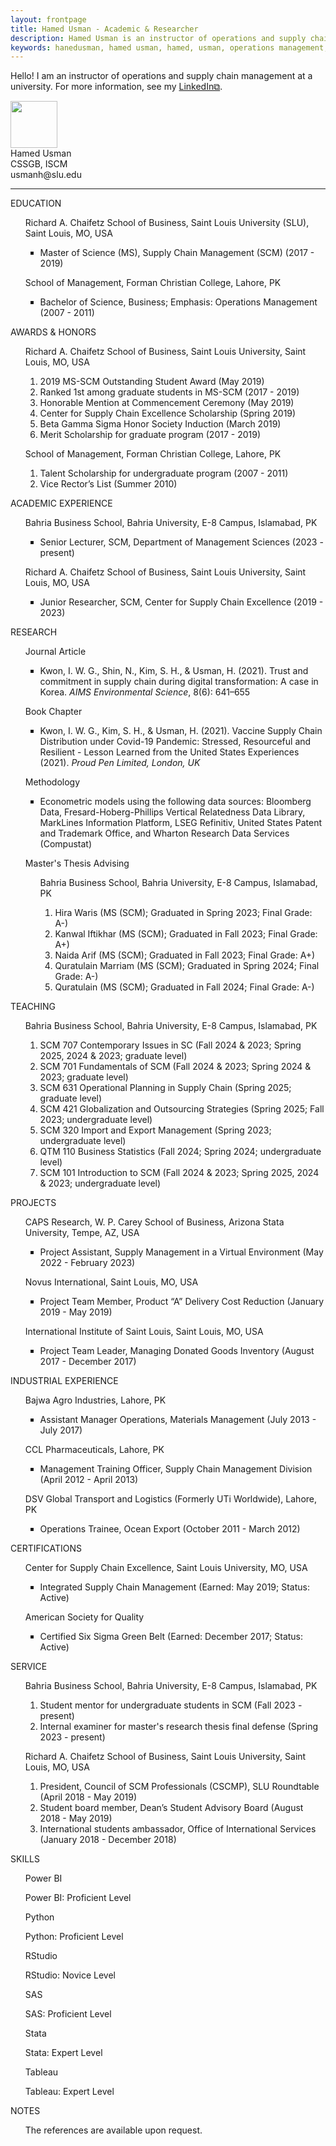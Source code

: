 ```yaml
---
layout: frontpage
title: Hamed Usman - Academic & Researcher
description: Hamed Usman is an instructor of operations and supply chain management at a university. 
keywords: hanedusman, hamed usman, hamed, usman, operations management, supply chain management, logistics, scm
---
```

<div class="headline">Hello! I am an instructor of operations and supply chain management at a university. For more information, see my <a href="https://www.linkedin.com/in/hamedusman" target="_blank" rel="noopener noreferrer">LinkedIn&#x29c9;</a>.</div>
<p></p>
<div class="imgntxt">
 <div class="myimg">
  <img src="../assets/hu.png" style="width:75px;height:75px;">
 </div>
  <div class="mytxt">Hamed Usman
   <br>CSSGB, ISCM
   <br>usmanh@slu.edu
  </div>
</div>

<hr class="solid">

EDUCATION

<ul style="list-style-type:none;">
 Richard A. Chaifetz School of Business, Saint Louis University (SLU), Saint Louis, MO, USA
  <ul style="list-style-type:square;">
   <li>Master of Science (MS), Supply Chain Management (SCM) (2017 - 2019)</li>
  </ul>
</ul>

<ul style="list-style-type:none;">
 School of Management, Forman Christian College, Lahore, PK
  <ul style="list-style-type:square;">
   <li>Bachelor of Science, Business; Emphasis: Operations Management (2007 - 2011)</li>
  </ul>
</ul>

AWARDS & HONORS
 <ul style="list-style-type:none;">
  Richard A. Chaifetz School of Business, Saint Louis University, Saint Louis, MO, USA
   <ol>
    <li>2019 MS-SCM Outstanding Student Award (May 2019)</li>
    <li>Ranked 1st among graduate students in MS-SCM (2017 - 2019)</li>
    <li>Honorable Mention at Commencement Ceremony (May 2019)</li>
    <li>Center for Supply Chain Excellence Scholarship (Spring 2019)</li>
    <li>Beta Gamma Sigma Honor Society Induction (March 2019)</li>
    <li>Merit Scholarship for graduate program (2017 - 2019)</li>
   </ol>
 </ul>

  <ul style="list-style-type:none;">
   School of Management, Forman Christian College, Lahore, PK
    <ol>
     <li>Talent Scholarship for undergraduate program (2007 - 2011)</li>
     <li>Vice Rector’s List (Summer 2010)</li>
    </ol>
  </ul>

ACADEMIC EXPERIENCE

<ul style="list-style-type:none;">
 Bahria Business School, Bahria University, E-8 Campus, Islamabad, PK
  <ul style="list-style-type:square;">
   <li>Senior Lecturer, SCM, Department of Management Sciences (2023 - present)</li>
  </ul>
</ul>

<ul style="list-style-type:none;">
 Richard A. Chaifetz School of Business, Saint Louis University, Saint Louis, MO, USA
  <ul style="list-style-type:square;">
   <li>Junior Researcher, SCM, Center for Supply Chain Excellence (2019 - 2023)</li>
    <!--<ul style="list-style-type:none;"><i>Mentor: Ik-Whan Kwon, Ph.D.</i>-->
  </ul>
</ul>

RESEARCH
  <ul style="list-style-type:none;">Journal Article
   <ul style="list-style-type:square;"><li>Kwon, I. W. G., Shin, N., Kim, S. H., & Usman, H. (2021). Trust and commitment in supply chain during digital transformation: A case in Korea. <i>AIMS Environmental Science</i>, 8(6): 641–655</li>
   </ul>
  </ul>

 <ul style="list-style-type:none;">Book Chapter
  <ul style="list-style-type:square;"><li>Kwon, I. W. G., Kim, S. H., & Usman, H. (2021). Vaccine Supply Chain Distribution under Covid-19 Pandemic: Stressed, Resourceful and Resilient - Lesson Learned from the United States Experiences (2021). <i>Proud Pen Limited, London, UK</i></li>
  </ul>
 </ul>

 <ul style="list-style-type:none;">Methodology
   <ul style="list-style-type:square;"><li>Econometric models using the following data sources: Bloomberg Data, Fresard-Hoberg-Phillips Vertical Relatedness Data Library, MarkLines Information Platform, LSEG Refinitiv, United States Patent and Trademark Office, and Wharton Research Data Services (Compustat)</li>
  </ul>
 </ul>

  <ul style="list-style-type:none;">Master's Thesis Advising
   <ul style="list-style-type:none;">Bahria Business School, Bahria University, E-8 Campus, Islamabad, PK
    <ol>
     <li>Hira Waris (MS (SCM); Graduated in Spring 2023; Final Grade: A-)</li>
      <!--<ul style="list-style-type:none;"><li>- Thesis Title: <i>The relationship between inventory leanness, dynamism, and sustainability of firms: In context of US-based clean 200 companies</i></li></ul>-->
     <li>Kanwal Iftikhar (MS (SCM); Graduated in Fall 2023; Final Grade: A+)</li>
     <li>Naida Arif (MS (SCM); Graduated in Fall 2023; Final Grade: A+)</li>
     <li>Quratulain Marriam (MS (SCM); Graduated in Spring 2024; Final Grade: A-)</li>
     <li>Quratulain (MS (SCM); Graduated in Fall 2024; Final Grade: A-)</li>
    </ol>
   </ul>
  </ul>

TEACHING
 <ul style="list-style-type:none;">
  Bahria Business School, Bahria University, E-8 Campus, Islamabad, PK
   <ol>
    <li>SCM 707 Contemporary Issues in SC (Fall 2024 & 2023; Spring 2025, 2024 & 2023; graduate level)</li>
    <li>SCM 701 Fundamentals of SCM (Fall 2024 & 2023; Spring 2024 & 2023; graduate level)</li>
    <li>SCM 631 Operational Planning in Supply Chain (Spring 2025; graduate level)</li>
    <li>SCM 421 Globalization and Outsourcing Strategies (Spring 2025; Fall 2023; undergraduate level)</li>
    <li>SCM 320 Import and Export Management (Spring 2023; undergraduate level)</li>
    <li>QTM 110 Business Statistics (Fall 2024; Spring 2024; undergraduate level)</li>
    <li>SCM 101 Introduction to SCM (Fall 2024 & 2023; Spring 2025, 2024 & 2023; undergraduate level)</li>
   </ol>
 </ul>

PROJECTS

  <ul style="list-style-type:none;">
  CAPS Research, W. P. Carey School of Business, Arizona Stata University, Tempe, AZ, USA
   <ul style="list-style-type:square;">
    <li>Project Assistant, Supply Management in a Virtual Environment (May 2022 - February 2023)</li>
   </ul> 
 </ul>
 
 <ul style="list-style-type:none;">
  Novus International, Saint Louis, MO, USA
   <ul style="list-style-type:square;">
    <li>Project Team Member, Product “A” Delivery Cost Reduction (January 2019 - May 2019)</li>
   </ul> 
 </ul>

 <ul style="list-style-type:none;">
  International Institute of Saint Louis, Saint Louis, MO, USA
   <ul style="list-style-type:square;">
    <li>Project Team Leader, Managing Donated Goods Inventory (August 2017 - December 2017)</li>
   </ul>
 </ul>

INDUSTRIAL EXPERIENCE

 <ul style="list-style-type:none;">
  Bajwa Agro Industries, Lahore, PK
   <ul style="list-style-type:square;">
    <li>Assistant Manager Operations, Materials Management (July 2013 - July 2017)</li>
   </ul>
 </ul>

  <ul style="list-style-type:none;">
   CCL Pharmaceuticals, Lahore, PK
   <ul style="list-style-type:square;">
    <li>Management Training Officer, Supply Chain Management Division (April 2012 - April 2013)</li>
   </ul>
 </ul>

 <ul style="list-style-type:none;">
  DSV Global Transport and Logistics (Formerly UTi Worldwide), Lahore, PK
   <ul style="list-style-type:square;">
    <li>Operations Trainee, Ocean Export (October 2011 - March 2012)</li>
   </ul>
 </ul>

CERTIFICATIONS

 <ul style="list-style-type:none;">
  Center for Supply Chain Excellence, Saint Louis University, MO, USA
   <ul style="list-style-type:square;">
    <li>Integrated Supply Chain Management (Earned: May 2019; Status: Active)</li>
   </ul>
 </ul>

  <ul style="list-style-type:none;">
  American Society for Quality
   <ul style="list-style-type:square;">
    <li>Certified Six Sigma Green Belt (Earned: December 2017; Status: Active)</li>
   </ul>
 </ul>

SERVICE

<ul style="list-style-type:none;">
  Bahria Business School, Bahria University, E-8 Campus, Islamabad, PK
   <ol>
    <li>Student mentor for undergraduate students in SCM (Fall 2023 - present)</li>
    <li>Internal examiner for master's research thesis final defense (Spring 2023 - present)</li>
    </ol>
 </ul>

 
 <ul style="list-style-type:none;">
  Richard A. Chaifetz School of Business, Saint Louis University, Saint Louis, MO, USA
   <ol>
    <li>President, Council of SCM Professionals (CSCMP), SLU Roundtable (April 2018 - May 2019)</li>
    <li>Student board member, Dean’s Student Advisory Board (August 2018 - May 2019)</li>
    <li>International students ambassador, Office of International Services (January 2018 - December 2018)</li>
    </ol>
 </ul>

SKILLS
 <ul style="list-style-type:none;">

  <div class="skillbarbackground">
   <div class="skillrange powerbi"></div></div>
    <div class="tooltip"><p>Power BI</p>
     <span class="tooltiptext">Power BI: Proficient Level</span></div>
 
 <div class="skillbarbackground">
  <div class="skillrange python"></div></div>
   <div class="tooltip"><p>Python</p>
    <span class="tooltiptext">Python: Proficient Level</span></div>

 <div class="skillbarbackground">
  <div class="skillrange rstudio"></div></div>
   <div class="tooltip"><p>RStudio</p>
    <span class="tooltiptext">RStudio: Novice Level</span></div>
  
 <div class="skillbarbackground">
  <div class="skillrange sas"></div></div>
   <div class="tooltip"><p>SAS</p>
    <span class="tooltiptext">SAS: Proficient Level</span></div>
  
 <div class="skillbarbackground">
  <div class="skillrange stata"></div></div>
   <div class="tooltip"><p>Stata</p>
    <span class="tooltiptext">Stata: Expert Level</span></div>
  
  <div class="skillbarbackground">
   <div class="skillrange tableau"></div></div>
    <div class="tooltip"><p>Tableau</p>
    <span class="tooltiptext">Tableau: Expert Level</span></div>
</ul>

NOTES
<ul style="list-style-type:none;">
 The references are available upon request.</UL>
